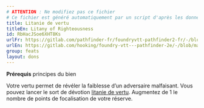 ```yaml
---
# ATTENTION : Ne modifiez pas ce fichier
# Ce fichier est généré automatiquement par un script d'après les données du module Foundry VTT officiel et de sa traduction
title: Litanie de vertu
titleEn: Litany of Righteousness
id: RbHacJSoe6XHT8Ks
urlFr: https://gitlab.com/pathfinder-fr/foundryvtt-pathfinder2-fr/-/blob/master/data/feats/RbHacJSoe6XHT8Ks.htm
urlEn: https://gitlab.com/hooking/foundry-vtt---pathfinder-2e/-/blob/master/packs/data/feats.db/litany-of-righteousness.json
group: feats
layout: dons
---
```

**Prérequis** principes du bien

Votre vertu permet de révéler la faiblesse d’un adversaire malfaisant. Vous pouvez lancer le sort de dévotion [litanie de vertu](../spells/litanie-de-vertu.md). Augmentez de 1 le nombre de points de focalisation de votre réserve.


